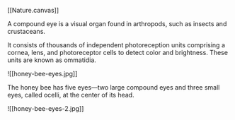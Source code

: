 [[Nature.canvas]]

A compound eye is a visual organ found in arthropods, such as insects and crustaceans.

It consists of thousands of independent photoreception units comprising a cornea, lens, and photoreceptor cells to detect color and brightness. These units are known as ommatidia.

![[honey-bee-eyes.jpg]]

The honey bee has five eyes—two large compound eyes and three small eyes, called ocelli, at the center of its head.

![[honey-bee-eyes-2.jpg]]